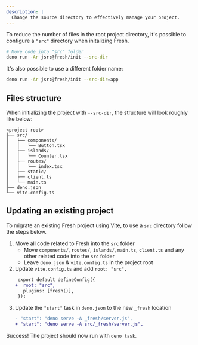 ```yaml
---
description: |
  Change the source directory to effectively manage your project.
---
```


To reduce the number of files in the root project directory, it's possible to
configure a `"src"` directory when initalizing Fresh.

```sh Terminal
# Move code into "src" folder
deno run -Ar jsr:@fresh/init --src-dir
```

It's also possible to use a different folder name:

```sh Terminal
deno run -Ar jsr:@fresh/init --src-dir=app
```

## Files structure

When initializing the project with `--src-dir`, the structure will look roughly
like below:

```txt-files Project structure
<project root>
├── src/
│   ├── components/
│   │   └── Button.tsx
│   ├── islands/
│   │   └── Counter.tsx
│   ├── routes/
│   │   └── index.tsx
│   ├── static/
│   ├── client.ts
│   └── main.ts
├── deno.json
└── vite.config.ts
```

## Updating an existing project

To migrate an existing Fresh project using Vite, to use a `src` directory follow
the steps below.

1. Move all code related to Fresh into the `src` folder
   - Move `components/`, `routes/`, `islands/`, `main.ts`, `client.ts` and any
     other related code into the `src` folder
   - Leave `deno.json` & `vite.config.ts` in the project root
2. Update `vite.config.ts` and add `root: "src",`
   ```diff
    export default defineConfig({
   +  root: "src",
      plugins: [fresh()],
    });
   ```
3. Update the `"start"` task in `deno.json` to the new `_fresh` location
   ```diff
   - "start": "deno serve -A _fresh/server.js",
   + "start": "deno serve -A src/_fresh/server.js",
   ```

Success! The project should now run with `deno task`.
